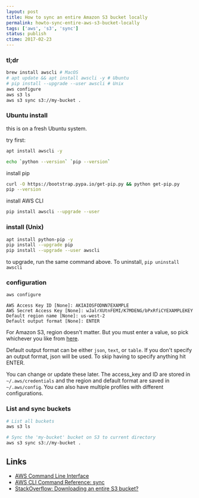 ```yaml
---
layout: post
title: How to sync an entire Amazon S3 bucket locally
permalink: howto-sync-entire-aws-s3-bucket-locally
tags: ['aws', 's3', 'sync']
status: publish
ctime: 2017-02-23
---
```



### tl;dr

```bash
brew install awscli # MacOS
# apt update && apt install awscli -y # Ubuntu
# pip install --upgrade --user awscli # Unix
aws configure
aws s3 ls 
aws s3 sync s3://my-bucket . 
```

### Ubuntu install
this is on a fresh Ubuntu system.

try first:

```bash
apt install awscli -y
```

```bash
echo `python --version` `pip --version`
```

install pip

```bash
curl -O https://bootstrap.pypa.io/get-pip.py && python get-pip.py
pip --version
```

install AWS CLI

```bash
pip install awscli --upgrade --user
```


### install (Unix)

```bash
apt install python-pip -y
pip install --upgrade pip
pip install --upgrade --user awscli
```

to upgrade, run the same command above. To uninstall, `pip uninstall awscli`


### configuration

```bash
aws configure
```
```
AWS Access Key ID [None]: AKIAIOSFODNN7EXAMPLE
AWS Secret Access Key [None]: wJalrXUtnFEMI/K7MDENG/bPxRfiCYEXAMPLEKEY
Default region name [None]: us-west-2
Default output format [None]: ENTER
```

For Amazon S3, region doesn't matter. But you must enter a value, so pick whichever you like from [here](http://docs.aws.amazon.com/general/latest/gr/rande.html#s3_region).

Default output format can be either `json`, `text`, or `table`. If you don't specify an output format, json will be used.  To skip having to specify anything hit ENTER.

You can change or update these later. The access_key and ID are stored in `~/.aws/credentials` and the region and default format are saved in `~/.aws/config`. You can also have multiple profiles with different configurations.

### List and sync buckets

```bash
# List all buckets
aws s3 ls
```

```bash
# Sync the 'my-bucket' bucket on S3 to current directory
aws s3 sync s3://my-bucket . 
```

Links
---

- [AWS Command Line Interface](http://docs.aws.amazon.com/cli/latest/userguide/cli-chap-welcome.html)
- [AWS CLI Command Reference: sync](http://docs.aws.amazon.com/cli/latest/reference/s3/sync.html)
- [StackOverflow: Downloading an entire S3 bucket?](http://stackoverflow.com/questions/8659382/downloading-an-entire-s3-bucket)
